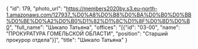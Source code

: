 {
    "id": 179,
    "photo_url": "https://members2020by.s3.eu-north-1.amazonaws.com/127937_%D0%A8%D0%B8%D0%BA%D0%B0%D0%BB%D0%BE%D0%A2%D0%B0%D1%82%D1%8C%D1%8F%D0%BD%D0%B0",
    "full_name": "Шикало Татьяна",
    "offices": "[{\"id\": \"03-00\", \"name\": \"ПРОКУРАТУРА ГОМЕЛЬСКОЙ ОБЛАСТИ\", \"position\": \"Старший прокурор отдела\"}]",
    "title": "Шикало Татьяна"
}